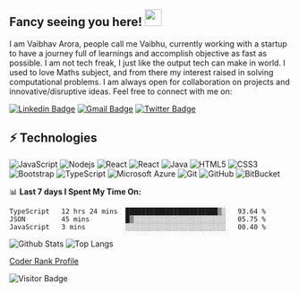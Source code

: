 ## Fancy seeing you here! <img src="https://raw.githubusercontent.com/aemmadi/aemmadi/master/wave.gif" width="30px">

I am Vaibhav Arora, people call me Vaibhu, currently working with a startup to have a journey full of learnings and accomplish objective as fast as possible. I am not tech freak, I just like the output tech can make in world. I used to love Maths subject, and from there my interest raised in solving computational problems. I am always open for collaboration on projects and innovative/disruptive ideas. Feel free to connect with me on:

[![Linkedin Badge](https://img.shields.io/badge/-vaibhav-blue?style=flat-square&logo=Linkedin&logoColor=white&link=https://www.linkedin.com/in/vaibhav-arora-602476107/)](https://www.linkedin.com/in/vaibhav-arora-602476107/)
[![Gmail Badge](https://img.shields.io/badge/-varora1406@gmail.com-c14438?style=flat-square&logo=Gmail&logoColor=white&link=mailto:varora1406@gmail.com)](mailto:varora1406@gmail.com)
[![Twitter Badge](https://img.shields.io/twitter/follow/vaibhav_arora__?label=Twitter&style=social)](https://img.shields.io/twitter/follow/vaibhav_arora__?label=Twitter&style=social)

## ⚡ Technologies

![JavaScript](https://img.shields.io/badge/-JavaScript-black?style=flat-square&logo=javascript)
![Nodejs](https://img.shields.io/badge/-Nodejs-black?style=flat-square&logo=Node.js)
![React](https://img.shields.io/badge/-React-darkblue?style=flat-square&logo=react)
![React](https://img.shields.io/badge/-Angular-darkred?style=flat-square&logo=angular)
![Java](https://img.shields.io/badge/-java-E34A86?style=flat-square&logo=java)
![HTML5](https://img.shields.io/badge/-HTML5-E34F26?style=flat-square&logo=html5&logoColor=white)
![CSS3](https://img.shields.io/badge/-CSS3-1572B6?style=flat-square&logo=css3)
![Bootstrap](https://img.shields.io/badge/-Bootstrap-563D7C?style=flat-square&logo=bootstrap)
![TypeScript](https://img.shields.io/badge/-TypeScript-007ACC?style=flat-square&logo=typescript)
![Microsoft Azure](https://img.shields.io/badge/Microsoft%20Azure-232F7E?style=flat-square&logo=microsoft-azure)
![Git](https://img.shields.io/badge/-Git-black?style=flat-square&logo=git)
![GitHub](https://img.shields.io/badge/-GitHub-181717?style=flat-square&logo=github)
![BitBucket](https://img.shields.io/badge/-BitBucket-darkblue?style=flat-square&logo=bitbucket)

📊 **Last 7 days I Spent My Time On:**
<!--START_SECTION:waka-->
```text
TypeScript   12 hrs 24 mins  ███████████████████████▒░   93.64 % 
JSON         45 mins         █▒░░░░░░░░░░░░░░░░░░░░░░░   05.75 % 
JavaScript   3 mins          ░░░░░░░░░░░░░░░░░░░░░░░░░   00.40 % 
```
<!--END_SECTION:waka-->

![Github Stats](https://github-readme-stats.vercel.app/api?username=varora1406&count_private=true&show_icons=true&include_all_commits=true)
![Top Langs](https://github-readme-stats.vercel.app/api/top-langs/?username=varora1406&hide=TeX&layout=compact)


[Coder Rank Profile](https://profile.codersrank.io/user/varora1406)

![Visitor Badge](https://visitor-badge.laobi.icu/badge?page_id=varora1406)
